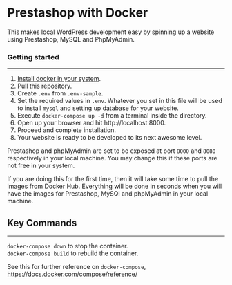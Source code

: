 # Prestashop with Docker

This makes local WordPress development easy by spinning up a website using Prestashop, MySQL and PhpMyAdmin.

### Getting started

---

1. [Install docker in your system](https://docs.docker.com/get-docker/).
2. Pull this repository.
3. Create `.env` from `.env-sample`.
4. Set the required values in `.env`. Whatever you set in this file will be used to install `mysql` and setting up database for your website.
5. Execute `docker-compose up -d` from a terminal inside the directory.
6. Open up your browser and hit http://localhost:8000.
7. Proceed and complete installation.
8. Your website is ready to be developed to its next awesome level.

Prestashop and phpMyAdmin are set to be exposed at port `8000` and `8080` respectively in your local machine. You may change this if these ports are not free in your system.

If you are doing this for the first time, then it will take some time to pull the images from Docker Hub. Everything will be done in seconds when you will have the images for Prestashop, MySQl and phpMyAdmin in your local machine.

## Key Commands

---

`docker-compose down` to stop the container.  
`docker-compose build` to rebuild the container.

See this for further reference on `docker-compose`, https://docs.docker.com/compose/reference/
